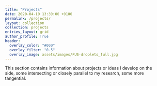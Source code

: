 ```yaml
---
title: "Projects"
date: 2020-04-10 13:30:00 +0100
permalink: /projects/
layout: collection
collection: projects
entries_layout: grid
author_profile: True
header:
  overlay_color: "#000"
  overlay_filter: "0.5"
  overlay_image: assets/images/FUS-droplets_full.jpg
---
```


This section contains information about projects or ideas I develop on the side, some intersecting or closely parallel to my research, some more tangential.
